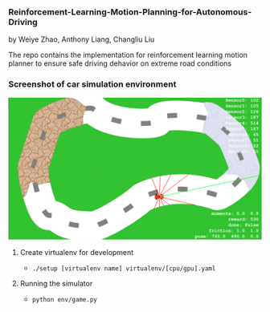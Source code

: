 ### Reinforcement-Learning-Motion-Planning-for-Autonomous-Driving
by Weiye Zhao, Anthony Liang, Changliu Liu 

The repo contains the implementation for reinforcement learning motion planner to ensure safe driving dehavior on extreme road conditions 

### Screenshot of car simulation environment

![car_sim](misc/sim.png)

1. Create virtualenv for development
    - `./setup [virtualenv name] virtualenv/[cpu/gpu].yaml`

2. Running the simulator
    - `python env/game.py`
